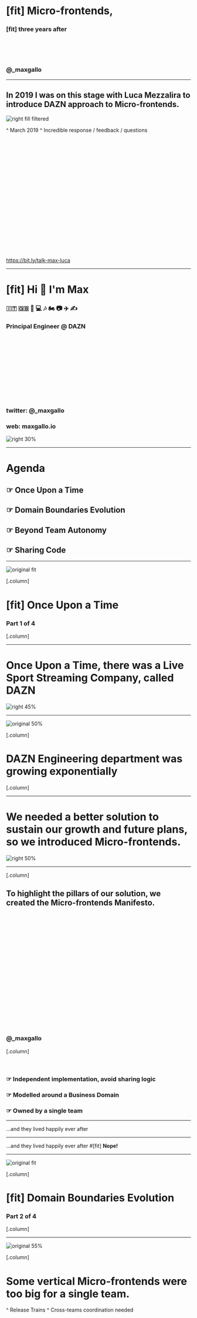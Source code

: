 # [fit] Micro-frontends,
### [fit] **three years after**

<br />
<br />
<br />

### @**_maxgallo**

---

## __In 2019 I was on this stage with__ Luca Mezzalira __to introduce DAZN approach to__ Micro-frontends.

![right fill filtered](./images/max_luca.JPG)

^ March 2019
^ Incredible response / feedback / questions

<br><br><br><br><br><br><br><br><br><br><br><br><br><br><br><br><br><br><br>
https://bit.ly/talk-max-luca

---

# [fit] Hi 👋 I'm Max

### 🇮🇹 🇬🇧 🍝 💻 🎶 🏍 📷 ✈️ ✍️

### **Principal Engineer @ DAZN**

<br /><br /><br /><br /><br /><br /><br /><br /><br /><br />

### twitter: @**_maxgallo**
### web: **maxgallo.io**

![right 30%](./images/me.png)

---

<!--

Intro
    - DAZN Context
        - Product
        - Number of teams
    - Three Years ago
        - 6 Vertical MFE (catalog, auth, landingpage, help, myaccount, error)
        - Bootstrap: clientside orchestrator
        - Not a single line of code shared
        - Autonomous teams

Challenges
  - Vertical MFE where too big
    - How to spot the signs
        - release trains
        - cross teams coordination needed
    - What we put in place
        - systemJS wrapper
        - Comparison: Module Federation or Single-SPA ?
  - Extreme of autonomy -> Silo
    - How to spot the signs
        - Principal Engineers or cross team tech people
    - What to put in place
        - FE Guilds
        - RFC
        - Service Discovery: Backstage
  - Sharing: is it a problem?
    - Visual Inconsistencies
    - What are we sharing
        - payments
        - experiments
        - payments
Takeaways
  - Re evaluate the decisions (And keep Decision Records)
  - Think about sharing but don't use "number of shared components" as metric
  - aaaaa

-->

# Agenda

## ☞ __Once Upon a Time__
## ☞ __Domain Boundaries Evolution__
## ☞ __Beyond Team Autonomy__
## ☞ __Sharing Code__

---


![original fit](./images/book_1.png)

[.column]
# [fit] __Once Upon a Time__
### Part 1 of 4

[.column]
<br>

---

# __Once Upon a Time, there was a Live Sport Streaming Company, called__ DAZN

![right 45%](./images/football.png)

---

![original 50%](./images/growth.png)

[.column]
# __DAZN Engineering department was growing__ exponentially

[.column]
<br>

---

# __We needed a better solution to sustain our growth and future plans, so we introduced__ Micro-frontends.


![right 50%](./images/monolith_vs_vertical_mfes.png)

---

[.column]

## __To highlight the pillars of our solution, we created the__ Micro-frontends Manifesto.
<br><br><br><br><br><br><br><br><br><br><br><br><br><br><br><br><br><br>
### @**_maxgallo**

[.column]
<br><br><br>
### ☞ __Independent implementation, avoid sharing logic__
### ☞ __Modelled around a Business Domain__
### ☞ __Owned by a single team__

<!--

# [fit] __2018__ Runtime Frontend Architecture


![original 60%](./images/bootstrap.png)


^ 6 Vertical MFE (catalog, auth, landingpage, help, myaccount, error)
^ Bootstrap: clientside orchestrator
^ Not a single line of code shared
^ Autonomous teams
-->

---
...and they lived happily ever after

---

...and they lived happily ever after
#[fit] __Nope!__

---

![original fit](./images/book_2.png)

[.column]
# [fit] __Domain Boundaries Evolution__
### Part 2 of 4

[.column]
<br>

---

![original 55%](./images/too_many_teams.png)

[.column]
# __Some vertical Micro-frontends were__ too big __for a single team.__

^ Release Trains
^ Cross-teams coordination needed

<br><br><br><br><br><br><br><br><br><br><br><br><br><br><br><br><br><br><br><br><br>

### @**_maxgallo**

[.column]
<br>

---
# __Our business subdomains are not immutable, so we re-defined their__ boundaries.

![right 65%](./images/vertical_split.png)

^ We merged microfrontends
^ Runtime Approach doesn't change, there's always one team in every view
^ there are limits for this

---

# __A Subdomain did contain a complex subsystem[^1] that__ was not considered a Micro-frontend.
![right 65%](./images/single_view.png)

[^1]: From "Team Topologies"

^Ownership is at least a page.

---

# [fit] __Micro-frontends:__ Vertical & Horizontal[^2]


![original 48%](./images/vertical_horizontal.png)

[^2]: Module Federation, Single SPA

---

[.column]
# __Deep Dive into__ Horizontal Micro-frontends

[.column]
<br>

## ☞ __Multiple Teams owning parts of the same page__
## ☞ __Coordination needed__
## ☞ __Independent Releases__

---

![original 50%](./images/horizontal_microfrontends_dazn.png)

[.column]
# __Deep Dive into Horizontal Micro-frontends in__ DAZN
<br><br><br><br>
☞ SystemJS
☞ Relationship with host
☞ Deployment strategy


[.column]
<br>


^ Wrapper Around SystemJS
^ Breaking Changes releases (major in semver) are blocked by host
^ Other releases (Minor & patch) are owned by team



<!--
# [fit] __Solution #2__ Horizontal Micro-Frontends

![original 55%](./images/solution2.png)


^ systemJS wrapper
^ Comparison: Module Federation or Single-SPA ?
-->


---

![original fit](./images/book_3.png)

[.column]
# [fit] __Beyond Team Autonomy__
### Part 3 of 4

[.column]
<br>

---
# __Teams were very autonomous, with the risk of creating__ silos.

![right 45%](./images/team_silos.png)

^ How to spot the signs
^ Principal Engineers or cross team tech people

<br><br><br><br><br><br><br><br><br><br><br><br><br><br><br><br><br><br><br><br>

### @**_maxgallo**

---

[.column]
# Share Knowledge
<br><br><br><br><br>
### __☞__ Frontend Guilds
### __☞__ Principals & Architects

[.column]
<br>


[.column]
<br>

---

[.column]
# Share Knowledge
<br><br><br><br><br>
### __☞__ Frontend Guilds
### __☞__ Principals & Architects

[.column]
# __Decide Together__
<br><br><br><br><br>
### __☞ Request For Comments (aka RFC)__


[.column]
<br>

---

[.column]
# Share Knowledge
<br><br><br><br><br>
### __☞__ Frontend Guilds
### __☞__ Principals & Architects

[.column]
# __Decide Together__
<br><br><br><br><br>
### __☞ Request For Comments (aka RFC)__


[.column]
# Discover <br>More
<br><br><br><br><br>
### __☞__ Backstage (Spotify)

---

![original fit](./images/book_4.png)

[.column]
# [fit] __Sharing Code__
### Part 4 of 4

[.column]
<br>

---

# __We've got small__ visual inconsistencies __, but not a single visual component has been shared across all the Micro-frontends,__ yet.

![right 45%](./images/share.png)

^ it's been not easy how "not share" was helping deliver faster

<br><br><br><br><br><br><br><br>

### @**_maxgallo**

---

# __In DAZN, we're starting to share things because our priorities are changing.__ Share as solution, not as a goal.

![right 45%](./images/share.png)

^ New Phase soon (company is more mature)
^ something currently shared: payments (business critical)

<br><br><br><br><br><br><br><br><br>

### @**_maxgallo**

---

# [fit] Takeaways

__☞__ Your business subdomain ar note immutable
__☞__ Iterate and keep Decision Records
__☞__ Think about sharing, but accept duplication
__☞__ It's always about people

<br><br><br><br><br>

### @**_maxgallo**
---

<br>

#[fit] Thank You


# [fit] **github.com/maxgallo/talk-micro-frontends-three-years-after**
<br>


### @**_maxgallo**


